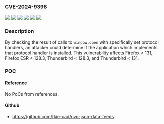 ### [CVE-2024-9398](https://cve.mitre.org/cgi-bin/cvename.cgi?name=CVE-2024-9398)
![](https://img.shields.io/static/v1?label=Product&message=Firefox%20ESR&color=blue)
![](https://img.shields.io/static/v1?label=Product&message=Firefox&color=blue)
![](https://img.shields.io/static/v1?label=Product&message=Thunderbird&color=blue)
![](https://img.shields.io/static/v1?label=Version&message=unspecified%3C%20128.3%20&color=brighgreen)
![](https://img.shields.io/static/v1?label=Version&message=unspecified%3C%20131%20&color=brighgreen)
![](https://img.shields.io/static/v1?label=Vulnerability&message=External%20protocol%20handlers%20could%20be%20enumerated%20via%20popups&color=brighgreen)

### Description

By checking the result of calls to `window.open` with specifically set protocol handlers, an attacker could determine if the application which implements that protocol handler is installed. This vulnerability affects Firefox < 131, Firefox ESR < 128.3, Thunderbird < 128.3, and Thunderbird < 131.

### POC

#### Reference
No PoCs from references.

#### Github
- https://github.com/fkie-cad/nvd-json-data-feeds


